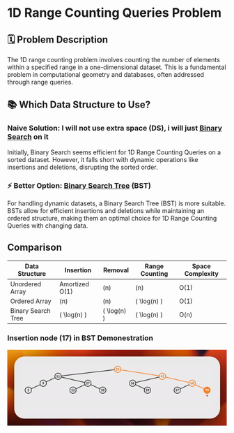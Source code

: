 # 1D Range Counting Queries Problem

## 🗓️ Problem Description

The 1D range counting problem involves counting the number of elements within a specified range in a one-dimensional dataset. This is a fundamental problem in computational geometry and databases, often addressed through range queries.

## 📚 Which Data Structure to Use?

### Naive Solution: I will not use extra space (DS), i will just [Binary Search](1D_range_query_binarySearch.cpp) on it

Initially, Binary Search seems efficient for 1D Range Counting Queries on a sorted dataset. However, it falls short with dynamic operations like insertions and deletions, disrupting the sorted order.

### ⚡️ Better Option: [Binary Search Tree](augmented_BST.py) (BST)

For handling dynamic datasets, a Binary Search Tree (BST) is more suitable. BSTs allow for efficient insertions and deletions while maintaining an ordered structure, making them an optimal choice for 1D Range Counting Queries with changing data.

## Comparison

| Data Structure        | Insertion          | Removal           | Range Counting     | Space Complexity   |
| --------------------- | ------------------ | ------------------ | ------------------ | ------------------ |
| Unordered Array       | Amortized O(1)     | \(n\)              | \(n\)              | O(1)               |
| Ordered Array         | \(n\)              | \(n\)              | \( \log(n) \)      | O(1)               |
| Binary Search Tree    | \( \log(n) \)      | \( \log(n) \)      | \( \log(n) \)      | O(n)               |

### Insertion node (17) in BST Demonestration
![BST insertion_gif](assets/BSTInsert.gif)
